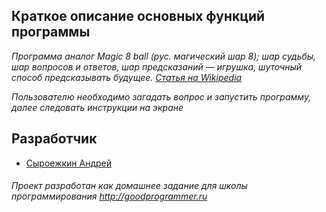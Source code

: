 ## Краткое описание основных функций программы
  *Программа аналог Magic 8 ball (рус. магический шар 8); шар судьбы, шар вопросов и ответов, шар предсказаний — 
  игрушка, шуточный способ предсказывать будущее.*
  *[Статья на Wikipedia](https://ru.wikipedia.org/wiki/Magic_8_ball)* 
 
  *Пользователю необходимо загадать вопрос и запустить программу, далее следовать инструкции на экране*
  
## Разработчик

  * [Сыроежкин Андрей](https://github.com/MrBeean)
  
###### Проект разработан как домашнее задание для школы программирования http://goodprogrammer.ru
    